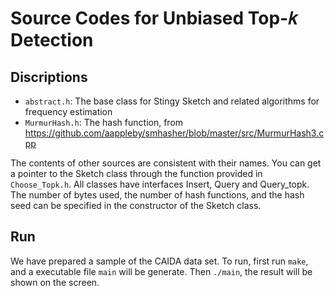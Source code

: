 # Source Codes for Unbiased Top-𝑘 Detection

## Discriptions

- `abstract.h`: The base class for Stingy Sketch and related algorithms for frequency estimation
- `MurmurHash.h`: The hash function, from https://github.com/aappleby/smhasher/blob/master/src/MurmurHash3.cpp

The contents of other sources are consistent with their names. You can get a pointer to the Sketch class through the function provided in `Choose_Topk.h`. All classes have interfaces Insert, Query and Query_topk. The number of bytes used, the number of hash functions, and the hash seed can be specified in the constructor of the Sketch class. 

## Run

We have prepared a sample of the CAIDA data set. To run, first run `make`, and a executable file `main` will be generate. Then `./main`, the result will be shown on the screen.

